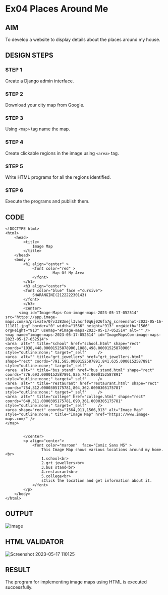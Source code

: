 # Ex04 Places Around Me
## AIM
To develop a website to display details about the places around my house.

## DESIGN STEPS

### STEP 1
Create a Django admin interface.

### STEP 2
Download your city map from Google.

### STEP 3
Using ```<map>``` tag name the map.

### STEP 4
Create clickable regions in the image using ```<area>``` tag.

### STEP 5
Write HTML programs for all the regions identified.

### STEP 6
Execute the programs and publish them.

## CODE
```
<!DOCTYPE html>
<html>
    <head>
        <title>
            Image Map
        </title>
    </head>
    <body >
        <h1 align="center" >
            <font color="red" >
                     Map Of My Area
            </font>   
        </h1>
        <h3 align="center">
        <font color="blue" face ="cursive">
            SHARANGINI(212222230143)
        </font>  
        </h3>
        <center>
      <img id="Image-Maps-Com-image-maps-2023-05-17-052514" src="https://app.image-maps.com/m/private/0/v3383mejl3vasrf0q6j026fa7g_screenshot-2023-05-16-111811.jpg" border="0" width="1566" height="913" orgWidth="1566" orgHeight="913" usemap="#image-maps-2023-05-17-052514" alt="" />
<map name="image-maps-2023-05-17-052514" id="ImageMapsCom-image-maps-2023-05-17-052514">
<area  alt="" title="school" href="school.html" shape="rect" coords="1038,448.00001525878906,1088,498.00001525878906" style="outline:none;" target="_self"     />
<area  alt="" title="grt_jewellers" href="grt_jewellers.html" shape="rect" coords="791,585.0000152587891,841,635.0000152587891" style="outline:none;" target="_self"     />
<area  alt="" title="bus_stand" href="bus_stand.html" shape="rect" coords="776,693.0000152587891,826,743.0000152587891" style="outline:none;" target="_self"     />
<area  alt="" title="restaurant" href="restaurant.html" shape="rect" coords="754,312.0000305175781,804,362.0000305175781" style="outline:none;" target="_self"     />
<area  alt="" title="college" href="college.html" shape="rect" coords="640,311.0000305175781,690,361.0000305175781" style="outline:none;" target="_self"     />
<area shape="rect" coords="1564,911,1566,913" alt="Image Map" style="outline:none;" title="Image Map" href="https://www.image-maps.com/" />
</map>


        </center>
        <p align="center">
            <font color="maroon"  face="Comic Sans MS" >
                This Image Map shows various locations around my home.<br>
                1.school<br>
                2.grt jewellers<br>
                3.bus stand<br>
                4.restaurant<br>
                5.college<br>
                sClick the location and get information about it.
            </font>
        </p>
    </body>
</html>
```

## OUTPUT
![image](https://github.com/shara56/NearMe/assets/113497104/4e2529b9-ac61-46a0-93e8-905a4094c7de)


## HTML VALIDATOR
![Screenshot 2023-05-17 110125](https://github.com/shara56/NearMe/assets/113497104/48992118-56eb-4250-98f3-e4503c643cfa)


## RESULT
The program for implementing image maps using HTML is executed successfully.
